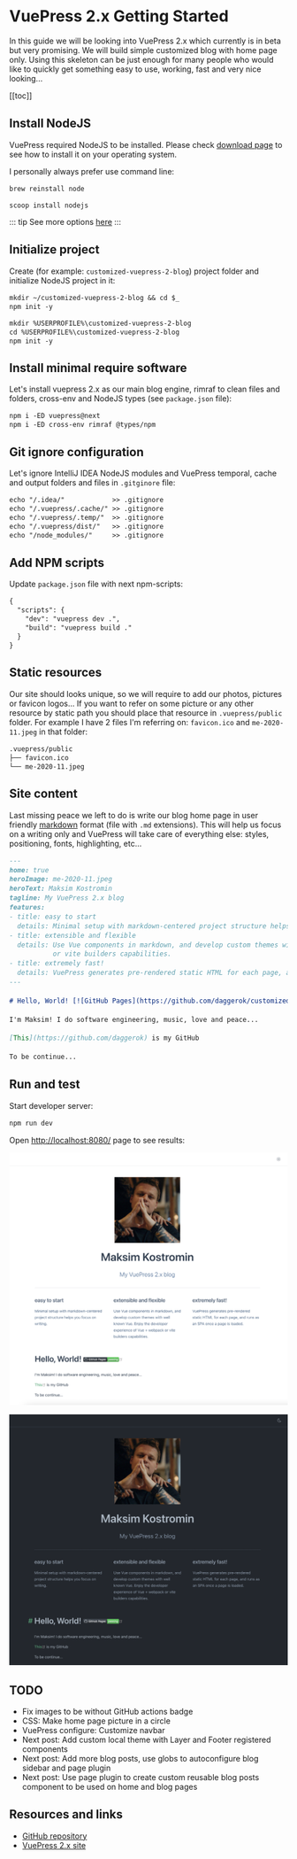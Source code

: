 # VuePress 2.x Getting Started

In this guide we will be looking into VuePress 2.x which currently is in beta but very promising.
We will build simple customized blog with home page only. Using this skeleton can be just enough for many people who would like to quickly
get something easy to use, working, fast and very nice looking...

[[toc]]

## Install NodeJS

VuePress required NodeJS to be installed. Please check [download page](https://nodejs.org/uk/download/) to see how to install it on your
operating system.

I personally always prefer use command line:

<CodeGroup>
  <CodeGroupItem title="macOS Homebrew" active>

```bash:no-line-numbers
brew reinstall node
```

  </CodeGroupItem>

  <CodeGroupItem title="Windows scoop">

```batch:no-line-numbers
scoop install nodejs
```

  </CodeGroupItem>
</CodeGroup>

<!-- See: https://v2.vuepress.vuejs.org/reference/default-theme/components.html#codegroupitem -->

::: tip
See more options [here](https://nodejs.org/uk/download/package-manager/)
:::

## Initialize project

Create (for example: `customized-vuepress-2-blog`) project folder and initialize NodeJS project in it:

<CodeGroup>
  <CodeGroupItem title="Unix bash" active>

```bash:no-line-numbers
mkdir ~/customized-vuepress-2-blog && cd $_
npm init -y
```

  </CodeGroupItem>

  <CodeGroupItem title="Windows batch">

```batch:no-line-numbers
mkdir %USERPROFILE%\customized-vuepress-2-blog
cd %USERPROFILE%\customized-vuepress-2-blog
npm init -y
```

  </CodeGroupItem>
</CodeGroup>

## Install minimal require software

Let's install vuepress 2.x as our main blog engine, rimraf to clean files and folders, cross-env and NodeJS types (see `package.json` file):

```bash:no-line-numbers
npm i -ED vuepress@next
npm i -ED cross-env rimraf @types/npm
```

<!--

```bash
npm i -ED vuepress@next vuepress-plugin-use-pages @vuepress/plugin-register-components @vuepress/plugin-search @vuepress/theme-default
npm i -ED cross-env glob @types/npm rimraf
```

-->

## Git ignore configuration

Let's ignore IntelliJ IDEA NodeJS modules and VuePress temporal, cache and output folders and files in `.gitginore` file:

```bash:no-line-numbers
echo "/.idea/"            >> .gitignore
echo "/.vuepress/.cache/" >> .gitignore
echo "/.vuepress/.temp/"  >> .gitignore
echo "/.vuepress/dist/"   >> .gitignore
echo "/node_modules/"     >> .gitignore
```

## Add NPM scripts

Update `package.json` file with next npm-scripts: 

```json:no-line-numbers
{
  "scripts": {
    "dev": "vuepress dev .",
    "build": "vuepress build ."
  }
}
```

## Static resources

Our site should looks unique, so we will require to add our photos, pictures or favicon logos...
If you want to refer on some picture or any other resource by static path you should place that resource in `.vuepress/public` folder.
For example I have 2 files I'm referring on: `favicon.ico` and `me-2020-11.jpeg` in that folder:

```
.vuepress/public
├── favicon.ico
└── me-2020-11.jpeg
```

## Site content

Last missing peace we left to do is write our blog home page in user friendly [markdown](https://www.markdownguide.org/basic-syntax/)
format (file with `.md` extensions). This will help us focus on a writing only and VuePress will take care of everything else: styles,
positioning, fonts, highlighting, etc...

```markdown
---
home: true
heroImage: me-2020-11.jpeg
heroText: Maksim Kostromin
tagline: My VuePress 2.x blog
features:
- title: easy to start
  details: Minimal setup with markdown-centered project structure helps you focus on writing.
- title: extensible and flexible
  details: Use Vue components in markdown, and develop custom themes with well known Vue. Enjoy the developer experience of Vue + webpack
           or vite builders capabilities.
- title: extremely fast!
  details: VuePress generates pre-rendered static HTML for each page, and runs as an SPA once a page is loaded.
---

# Hello, World! [![GitHub Pages](https://github.com/daggerok/customized-vuepress-2-blog/actions/workflows/ci.yaml/badge.svg)](https://github.com/daggerok/customized-vuepress-2-blog/actions/workflows/ci.yaml)

I'm Maksim! I do software engineering, music, love and peace...

[This](https://github.com/daggerok) is my GitHub

To be continue...
```

## Run and test

Start developer server:

```bash
npm run dev
```

Open [http://localhost:8080/](http://localhost:8080/) page to see results:

<CodeGroup>
  <CodeGroupItem title="white theme" active>

![home page white theme](./home-page-white-theme.png)

  </CodeGroupItem>

  <CodeGroupItem title="dark theme">

![home page dark theme](./home-page-dark-theme.png)

  </CodeGroupItem>
</CodeGroup>

## TODO

* Fix images to be without GitHub actions badge
* CSS: Make home page picture in a circle
* VuePress configure: Customize navbar
* Next post: Add custom local theme with Layer and Footer registered components
* Next post: Add more blog posts, use globs to autoconfigure blog sidebar and page plugin
* Next post: Use page plugin to create custom reusable blog posts component to be used on home and blog pages

## Resources and links

* [GitHub repository](https://github.com/daggerok/customized-vuepress-2-blog)
* [VuePress 2.x site](https://v2.vuepress.vuejs.org/)
